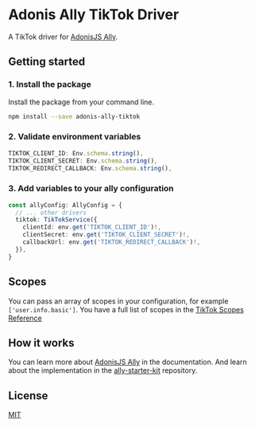 # Adonis Ally TikTok Driver

A TikTok driver for [AdonisJS Ally](https://docs.adonisjs.com/guides/social-auth).

## Getting started

### 1. Install the package

Install the package from your command line.

```bash
npm install --save adonis-ally-tiktok
```

### 2. Validate environment variables

```ts
TIKTOK_CLIENT_ID: Env.schema.string(),
TIKTOK_CLIENT_SECRET: Env.schema.string(),
TIKTOK_REDIRECT_CALLBACK: Env.schema.string(),
```

### 3. Add variables to your ally configuration

```ts
const allyConfig: AllyConfig = {
  // ... other drivers
  tiktok: TikTokService({
    clientId: env.get('TIKTOK_CLIENT_ID')!,
    clientSecret: env.get('TIKTOK_CLIENT_SECRET')!,
    callbackUrl: env.get('TIKTOK_REDIRECT_CALLBACK')!,
  }),
}
```

## Scopes

You can pass an array of scopes in your configuration, for example `['user.info.basic']`. You have a full list of scopes in the [TikTok Scopes Reference](https://developers.tiktok.com/doc/tiktok-api-scopes/)

## How it works

You can learn more about [AdonisJS Ally](https://docs.adonisjs.com/guides/social-auth) in the documentation. And learn about the implementation in the [ally-starter-kit](https://github.com/adonisjs-community/ally-starter-kit) repository.

## License

[MIT](LICENSE)
